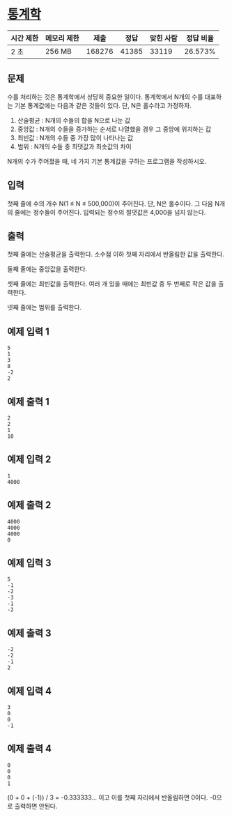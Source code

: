 
# [통계학](https://www.acmicpc.net/problem/2108)


| 시간 제한 | 메모리 제한 | 제출 | 정답 | 맞힌 사람 | 정답 비율 |
| --- | --- | --- | --- | --- | --- |
| 2 초 | 256 MB | 168276 | 41385 | 33119 | 26.573% |

## 문제

수를 처리하는 것은 통계학에서 상당히 중요한 일이다. 통계학에서 N개의 수를 대표하는 기본 통계값에는 다음과 같은 것들이 있다. 단, N은 홀수라고 가정하자.

1. 산술평균 : N개의 수들의 합을 N으로 나눈 값
2. 중앙값 : N개의 수들을 증가하는 순서로 나열했을 경우 그 중앙에 위치하는 값
3. 최빈값 : N개의 수들 중 가장 많이 나타나는 값
4. 범위 : N개의 수들 중 최댓값과 최솟값의 차이

N개의 수가 주어졌을 때, 네 가지 기본 통계값을 구하는 프로그램을 작성하시오.

## 입력

첫째 줄에 수의 개수 N(1 ≤ N ≤ 500,000)이 주어진다. 단, N은 홀수이다. 그 다음 N개의 줄에는 정수들이 주어진다. 입력되는 정수의 절댓값은 4,000을 넘지 않는다.

## 출력

첫째 줄에는 산술평균을 출력한다. 소수점 이하 첫째 자리에서 반올림한 값을 출력한다.

둘째 줄에는 중앙값을 출력한다.

셋째 줄에는 최빈값을 출력한다. 여러 개 있을 때에는 최빈값 중 두 번째로 작은 값을 출력한다.

넷째 줄에는 범위를 출력한다.

## 예제 입력 1

```
5
1
3
8
-2
2

```

## 예제 출력 1

```
2
2
1
10

```

## 예제 입력 2

```
1
4000

```

## 예제 출력 2

```
4000
4000
4000
0

```

## 예제 입력 3

```
5
-1
-2
-3
-1
-2

```

## 예제 출력 3

```
-2
-2
-1
2

```

## 예제 입력 4

```
3
0
0
-1

```

## 예제 출력 4

```
0
0
0
1

```

(0 + 0 + (-1)) / 3 = -0.333333... 이고 이를 첫째 자리에서 반올림하면 0이다. -0으로 출력하면 안된다.
